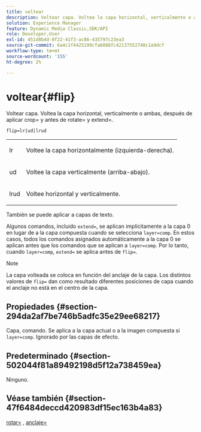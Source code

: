 ```yaml
---
title: voltear
description: Voltear capa. Voltea la capa horizontal, verticalmente o ambas, después de aplicar crop= y antes de rotate= y extend=.
solution: Experience Manager
feature: Dynamic Media Classic,SDK/API
role: Developer,User
exl-id: 451d8b4d-0f22-41f3-ac86-435797c23ea3
source-git-commit: 6a4c1f4425199cfa6088fc42137552748c1a9dcf
workflow-type: tm+mt
source-wordcount: '155'
ht-degree: 2%

---
```


# voltear{#flip}

Voltear capa. Voltea la capa horizontal, verticalmente o ambas, después de aplicar crop= y antes de rotate= y extend=.

`flip=lr|ud|lrud`

<table id="simpletable_072CA0E24B7146D48AEFD70E51E849C2"> 
 <tr class="strow"> 
  <td class="stentry"> <p> <span class="codeph"> lr </span> </p> </td> 
  <td class="stentry"> <p>Voltee la capa horizontalmente (izquierda-derecha). </p> </td> 
 </tr> 
 <tr class="strow"> 
  <td class="stentry"> <p> <span class="codeph"> ud </span> </p> </td> 
  <td class="stentry"> <p>Voltee la capa verticalmente (arriba-abajo). </p> </td> 
 </tr> 
 <tr class="strow"> 
  <td class="stentry"> <p> <span class="codeph"> lrud </span> </p> </td> 
  <td class="stentry"> <p>Voltee horizontal y verticalmente. </p> </td> 
 </tr> 
</table>

También se puede aplicar a capas de texto.

Algunos comandos, incluido `extend=`, se aplican implícitamente a la capa 0 en lugar de a la capa compuesta cuando se selecciona `layer=comp`. En estos casos, todos los comandos asignados automáticamente a la capa 0 se aplican antes que los comandos que se aplican a `layer=comp`. Por lo tanto, cuando `layer=comp`, `extend=` se aplica antes de `flip=`.

>[!NOTE]
>
>La capa volteada se coloca en función del anclaje de la capa. Los distintos valores de `flip=` dan como resultado diferentes posiciones de capa cuando el anclaje no está en el centro de la capa.

## Propiedades {#section-294da2af7be746b5adfc35e29ee68217}

Capa, comando. Se aplica a la capa actual o a la imagen compuesta si `layer=comp`. Ignorado por las capas de efecto.

## Predeterminado {#section-502044f81a89492198d5f12a738459ea}

Ninguno.

## Véase también {#section-47f6484deccd420983df15ec163b4a83}

[rotar=](../../../../../is-api/http-ref/image-serving-api-ref/c-http-protocol-reference/c-command-reference/r-rotate.md#reference-12abb086635546ec9ec2e1a793dc1096) , [anclaje=](../../../../../is-api/http-ref/image-serving-api-ref/c-http-protocol-reference/c-command-reference/r-anchor.md#reference-6661e548ab284b82828d8d94c8ddeb7c)

